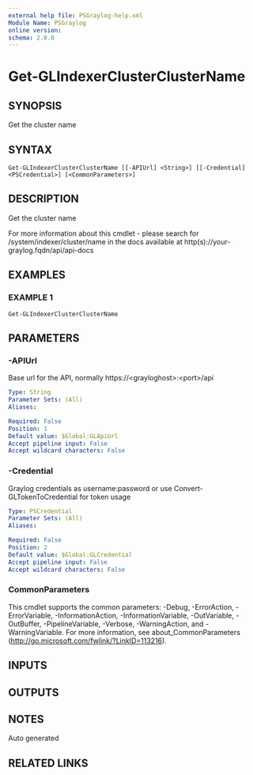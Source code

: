 ```yaml
---
external help file: PSGraylog-help.xml
Module Name: PSGraylog
online version:
schema: 2.0.0
---
```


# Get-GLIndexerClusterClusterName

## SYNOPSIS
Get the cluster name

## SYNTAX

```
Get-GLIndexerClusterClusterName [[-APIUrl] <String>] [[-Credential] <PSCredential>] [<CommonParameters>]
```

## DESCRIPTION
Get the cluster name


For more information about this cmdlet - please search for /system/indexer/cluster/name in the docs available at http(s)://your-graylog.fqdn/api/api-docs

## EXAMPLES

### EXAMPLE 1
```
Get-GLIndexerClusterClusterName
```

## PARAMETERS

### -APIUrl
Base url for the API, normally https://\<grayloghost\>:\<port\>/api

```yaml
Type: String
Parameter Sets: (All)
Aliases:

Required: False
Position: 1
Default value: $Global:GLApiUrl
Accept pipeline input: False
Accept wildcard characters: False
```

### -Credential
Graylog credentials as username:password or use Convert-GLTokenToCredential for token usage

```yaml
Type: PSCredential
Parameter Sets: (All)
Aliases:

Required: False
Position: 2
Default value: $Global:GLCredential
Accept pipeline input: False
Accept wildcard characters: False
```

### CommonParameters
This cmdlet supports the common parameters: -Debug, -ErrorAction, -ErrorVariable, -InformationAction, -InformationVariable, -OutVariable, -OutBuffer, -PipelineVariable, -Verbose, -WarningAction, and -WarningVariable.
For more information, see about_CommonParameters (http://go.microsoft.com/fwlink/?LinkID=113216).

## INPUTS

## OUTPUTS

## NOTES
Auto generated

## RELATED LINKS
